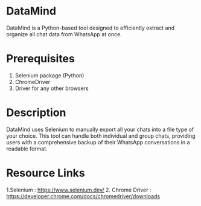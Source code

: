 # DataMind
DataMind is a Python-based tool designed to efficiently extract and organize all chat data from WhatsApp at once.

# Prerequisites 
1. Selenium package (Python)
2. ChromeDriver
3. Driver for any other browsers

# Description 
DataMind uses Selenium to manually export all your chats into a file type of your choice. This tool can handle both individual and group chats, providing users with a comprehensive backup of their WhatsApp conversations in a readable format.

# Resource Links
1.Selenium : https://www.selenium.dev/
2. Chrome Driver : https://developer.chrome.com/docs/chromedriver/downloads
   

